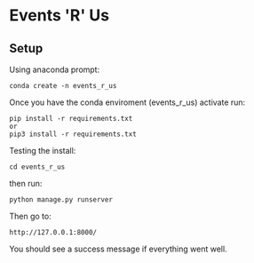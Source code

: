 # Events 'R' Us

## Setup

Using anaconda prompt:
```
conda create -n events_r_us
```

Once you have the conda enviroment (events_r_us) activate run:

```
pip install -r requirements.txt
or
pip3 install -r requirements.txt
```

Testing the install:
```
cd events_r_us
```
then run:
```
python manage.py runserver
```
Then go to:
```
http://127.0.0.1:8000/
```
You should see a success message if everything went well.